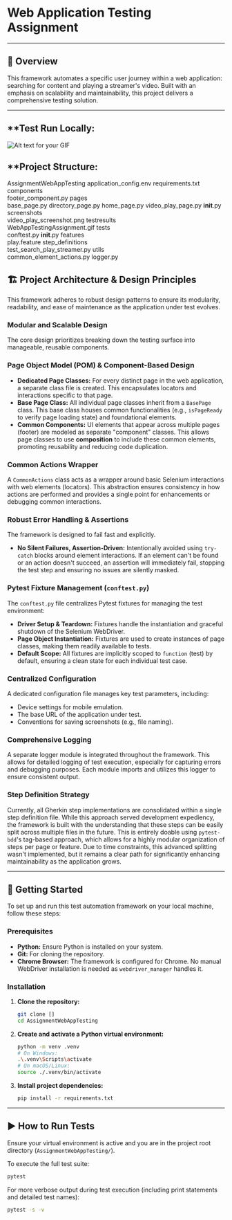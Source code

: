 # Web Application Testing Assignment

---

## 🚀 Overview
This framework automates a specific user journey within a web application: searching for content and playing a streamer's video. Built with an emphasis on scalability and maintainability, this project delivers a comprehensive testing solution.

---

## **Test Run Locally:
![Alt text for your GIF](https://github.com/prabhadks/AssignmentWebAppTesting/blob/master/testresults/WebAppTestingAssignment.gif)

## **Project Structure:

AssignmentWebAppTesting
    application_config.env
    requirements.txt
    components\
        footer_component.py
    pages\
        base_page.py
        directory_page.py
        home_page.py
        video_play_page.py
        __init__.py
    screenshots\
        video_play_screenshot.png
    testresults\
        WebAppTestingAssignment.gif
    tests\
        conftest.py
        __init__.py
        features\
            play.feature
        step_definitions\
            test_search_play_streamer.py
    utils\
        common_element_actions.py
        logger.py

## 🏗️ Project Architecture & Design Principles
This framework adheres to robust design patterns to ensure its modularity, readability, and ease of maintenance as the application under test evolves.

### **Modular and Scalable Design**
The core design prioritizes breaking down the testing surface into manageable, reusable components.

### **Page Object Model (POM) & Component-Based Design**
* **Dedicated Page Classes:** For every distinct page in the web application, a separate class file is created. This encapsulates locators and interactions specific to that page.
* **Base Page Class:** All individual page classes inherit from a `BasePage` class. This base class houses common functionalities (e.g., `isPageReady` to verify page loading state) and foundational elements.
* **Common Components:** UI elements that appear across multiple pages (footer) are modeled as separate "component" classes. This allows page classes to use **composition** to include these common elements, promoting reusability and reducing code duplication.

### **Common Actions Wrapper**
A `CommonActions` class acts as a wrapper around basic Selenium interactions with web elements (locators). This abstraction ensures consistency in how actions are performed and provides a single point for enhancements or debugging common interactions.

### **Robust Error Handling & Assertions**
The framework is designed to fail fast and explicitly.

* **No Silent Failures, Assertion-Driven:** Intentionally avoided using `try-catch` blocks around element interactions. If an element can't be found or an action doesn't succeed, an assertion will immediately fail, stopping the test step and ensuring no issues are silently masked.

### **Pytest Fixture Management (`conftest.py`)**
The `conftest.py` file centralizes Pytest fixtures for managing the test environment:
* **Driver Setup & Teardown:** Fixtures handle the instantiation and graceful shutdown of the Selenium WebDriver.
* **Page Object Instantiation:** Fixtures are used to create instances of page classes, making them readily available to tests.
* **Default Scope:** All fixtures are implicitly scoped to `function` (test) by default, ensuring a clean state for each individual test case.

### **Centralized Configuration**
A dedicated configuration file manages key test parameters, including:
* Device settings for mobile emulation.
* The base URL of the application under test.
* Conventions for saving screenshots (e.g., file naming).

### **Comprehensive Logging**
A separate logger module is integrated throughout the framework. This allows for detailed logging of test execution, especially for capturing errors and debugging purposes. Each module imports and utilizes this logger to ensure consistent output.

### **Step Definition Strategy**
Currently, all Gherkin step implementations are consolidated within a single step definition file. While this approach served development expediency, the framework is built with the understanding that these steps can be easily split across multiple files in the future. This is entirely doable using `pytest-bdd`'s tag-based approach, which allows for a highly modular organization of steps per page or feature. Due to time constraints, this advanced splitting wasn't implemented, but it remains a clear path for significantly enhancing maintainability as the application grows.

---

## 🚀 Getting Started
To set up and run this test automation framework on your local machine, follow these steps:

### **Prerequisites**
* **Python:** Ensure Python is installed on your system.
* **Git:** For cloning the repository.
* **Chrome Browser:** The framework is configured for Chrome. No manual WebDriver installation is needed as `webdriver_manager` handles it.

### **Installation**
1.  **Clone the repository:**
    ```bash
    git clone []
    cd AssignmentWebAppTesting
    ```
2.  **Create and activate a Python virtual environment:**
    ```bash
    python -m venv .venv
    # On Windows:
    .\.venv\Scripts\activate
    # On macOS/Linux:
    source ./.venv/bin/activate
    ```
3.  **Install project dependencies:**
    ```bash
    pip install -r requirements.txt
    ```

---

## ▶️ How to Run Tests
Ensure your virtual environment is active and you are in the project root directory (`AssignmentWebAppTesting/`).

To execute the full test suite:

```bash
pytest
```

For more verbose output during test execution (including print statements and detailed test names):

```bash
pytest -s -v
```
